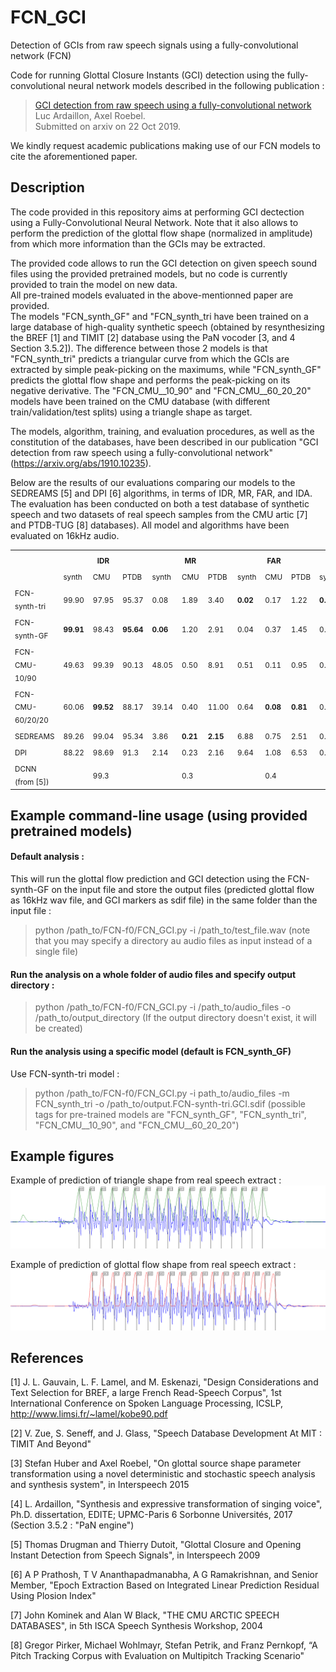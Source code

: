 # FCN_GCI
Detection of GCIs from raw speech signals using a fully-convolutional network (FCN)

Code for running Glottal Closure Instants (GCI) detection using the fully-convolutional neural network models described in the following publication :
> [GCI detection from raw speech using a fully-convolutional network](https://arxiv.org/abs/1910.10235)<br>
> Luc Ardaillon, Axel Roebel.<br>
> Submitted on arxiv on 22 Oct 2019.

We kindly request academic publications making use of our FCN models to cite the aforementioned paper.

## Description
The code provided in this repository aims at performing GCI dectection using a Fully-Convolutional Neural Network. Note that it also allows to perform the prediction of the glottal flow shape (normalized in amplitude) from which more information than the GCIs may be extracted.<br>

The provided code allows to run the GCI detection on given speech sound files using the provided pretrained models, but no code is currently provided to train the model on new data.<br>
All pre-trained models evaluated in the above-mentionned paper are provided.<br>
The models "FCN_synth_GF" and "FCN_synth_tri have been trained on a large database of high-quality synthetic speech (obtained by resynthesizing the BREF [1] and TIMIT [2] database using the PaN vocoder [3, and 4 Section 3.5.2]). The difference between those 2 models is that "FCN_synth_tri" predicts a triangular curve from which the GCIs are extracted by simple peak-picking on the maximums, while "FCN_synth_GF" predicts the glottal flow shape and performs the peak-picking on its negative derivative. The "FCN_CMU__10_90" and "FCN_CMU__60_20_20" models have been trained on the CMU database (with different train/validation/test splits) using a triangle shape as target.

The models, algorithm, training, and evaluation procedures, as well as the constitution of the databases, have been described in our publication "GCI detection from raw speech using a fully-convolutional network" (https://arxiv.org/abs/1910.10235).

Below are the results of our evaluations comparing our models to the SEDREAMS [5] and DPI [6] algorithms, in terms of IDR, MR, FAR, and IDA. The evaluation has been conducted on both a test database of synthetic speech and two datasets of real speech samples from the CMU artic [7] and PTDB-TUG [8] databases). All model and algorithms have been evaluated on 16kHz audio.

<div class="tg-wrap">
 <table>
  <tr>
    <th rowspan="2"></th>
    <th colspan="3"><sub>IDR</sub></th>
    <th colspan="3"><sub>MR</sub></th>
    <th colspan="3"><sub>FAR</sub></th>
    <th colspan="3"><sub>IDA</sub></th>
  </tr>
  <tr>
    <td><sub>synth</sub></td>
    <td><sub>CMU</sub></td>
    <td><sub>PTDB</sub></td>
    <td><sub>synth</sub></td>
    <td><sub>CMU</sub></td>
    <td><sub>PTDB</sub></td>
    <td><sub>synth</sub></td>
    <td><sub>CMU</sub></td>
    <td><sub>PTDB</sub></td>
    <td><sub>synth</sub></td>
    <td><sub>CMU</sub></td>
    <td><sub>PTDB</sub></td>
  </tr>
  <tr>
    <td><sub>FCN-synth-tri</sub></td>
    <td><sub>99.90</sub></td>
    <td><sub>97.95</sub></td>
    <td><sub>95.37</sub></td>
    <td><sub>0.08</sub></td>
    <td><sub>1.89</sub></td>
    <td><sub>3.40</sub></td>
    <td><strong><sub>0.02</sub></strong></td>
    <td><sub>0.17</sub></td>
    <td><sub>1.22</sub></td>
    <td><strong><sub>0.08</sub></strong></td>
    <td><sub>0.26</sub></td>
    <td><sub>0.32</sub></td>
  </tr>
  <tr>
    <td><sub>FCN-synth-GF</td>
    <td><strong><sub>99.91</sub></strong></td>
    <td><sub>98.43</sub></td>
    <td><strong><sub>95.64</sub></strong></td>
    <td><strong><sub>0.06</sub></strong></td>
    <td><sub>1.20</sub></td>
    <td><sub>2.91</sub></td>
    <td><sub>0.04</sub></td>
    <td><sub>0.37</sub></td>
    <td><sub>1.45</sub></td>
    <td><sub>0.11</sub></td>
    <td><sub>0.34</sub></td>
    <td><sub>0.38</sub></td>
  </tr>
  <tr>
    <td><sub>FCN-CMU-10/90</sub></td>
    <td><sub>49.63</sub></td>
    <td><sub>99.39</sub></td>
    <td><sub>90.13</sub></td>
    <td><sub>48.05</sub></td>
    <td><sub>0.50</sub></td>
    <td><sub>8.91</sub></td>
    <td><sub>0.51</sub></td>
    <td><sub>0.11</sub></td>
    <td><sub>0.95</sub></td>
    <td><sub>0.52</sub></td>
    <td><sub>0.10</sub></td>
    <td><strong><sub>0.26</sub></strong></td>
  </tr>
  <tr>
    <td><sub>FCN-CMU-60/20/20</sub></td>
    <td><sub>60.06</sub></td>
    <td><strong><sub>99.52</sub></strong></td>
    <td><sub>88.17</sub></td>
    <td><sub>39.14</sub></td>
    <td><sub>0.40</sub></td>
    <td><sub>11.00</sub></td>
    <td><sub>0.64</sub></td>
    <td><strong><sub>0.08</sub></strong></td>
    <td><strong><sub>0.81</sub></strong></td>
    <td><sub>0.50</sub></td>
    <td><strong><sub>0.09</sub></strong></td>
    <td><strong><sub>0.26</sub></strong></td>
  </tr>
  <tr>
    <td><sub>SEDREAMS</sub></td>
    <td><sub>89.26</sub></td>
    <td><sub>99.04</sub></td>
    <td><sub>95.34</sub></td>
    <td><sub>3.86</sub></td>
    <td><strong><sub>0.21</sub></strong></td>
    <td><strong><sub>2.15</sub></strong></td>
    <td><sub>6.88</sub></td>
    <td><sub>0.75</sub></td>
    <td><sub>2.51</sub></td>
    <td><sub>0.68</sub></td>
    <td><sub>0.36</sub></td>
    <td><sub>0.62</sub></td>
  </tr>
  <tr>
    <td><sub>DPI</sub></td>
    <td><sub>88.22</sub></td>
    <td><sub>98.69</sub></td>
    <td><sub>91.3</sub></td>
    <td><sub>2.14</sub></td>
    <td><sub>0.23</sub></td>
    <td><sub>2.16</sub></td>
    <td><sub>9.64</sub></td>
    <td><sub>1.08</sub></td>
    <td><sub>6.53</sub></td>
    <td><sub>0.83</sub></td>
    <td><sub>0.23</sub></td>
    <td><sub>0.49</sub></td>
  </tr>
  <tr>
    <td><sub>DCNN (from [5])</sub></td>
    <td></td>
    <td><sub>99.3</sub></td>
    <td></td>
    <td></td>
    <td><sub>0.3</sub></td>
    <td></td>
    <td></td>
    <td><sub>0.4</sub></td>
    <td></td>
    <td></td>
    <td><sub>0.2</sub></td>
    <td></td>
  </tr>
 </table>
</div>

## Example command-line usage (using provided pretrained models)

#### Default analysis :
This will run the glottal flow prediction and GCI detection using the FCN-synth-GF on the input file and store the output files (predicted glottal flow as 16kHz wav file, and GCI markers as sdif file) in the same folder than the input file :
> python /path_to/FCN-f0/FCN_GCI.py -i /path_to/test_file.wav
(note that you may specify a directory au audio files as input instead of a single file)

#### Run the analysis on a whole folder of audio files and specify output directory :
> python /path_to/FCN-f0/FCN_GCI.py -i /path_to/audio_files -o /path_to/output_directory
(If the output directory doesn't exist, it will be created)

#### Run the analysis using a specific model (default is FCN_synth_GF)
Use FCN-synth-tri model :
> python /path_to/FCN-f0/FCN_GCI.py -i path_to/audio_files -m FCN_synth_tri -o /path_to/output.FCN-synth-tri.GCI.sdif
(possible tags for pre-trained models are "FCN_synth_GF", "FCN_synth_tri", "FCN_CMU__10_90", and "FCN_CMU__60_20_20")

## Example figures
Example of prediction of triangle shape from real speech extract :
![Example of prediction of triangle shape from real speech extract](examples/figures/pred_triangle.png?raw=true "Example of prediction of triangle shape from real speech extract")

Example of prediction of glottal flow shape from real speech extract :
![Example of prediction of glottal flow shape from real speech extract](examples/figures/pred_GF.png?raw=true "Example of prediction of glottal flow shape from real speech extract")

## References
[1] J. L. Gauvain, L. F. Lamel, and M. Eskenazi, "Design Considerations and Text Selection for BREF, a large French Read-Speech Corpus", 1st International Conference on Spoken Language Processing, ICSLP, http://www.limsi.fr/~lamel/kobe90.pdf

[2] V. Zue, S. Seneff, and J. Glass, "Speech Database Development At MIT : TIMIT And Beyond"

[3] Stefan Huber and Axel Roebel, "On glottal source shape parameter transformation using a novel deterministic and stochastic speech analysis and synthesis system", in Interspeech 2015

[4] L. Ardaillon, "Synthesis and expressive transformation of singing voice", Ph.D. dissertation, EDITE; UPMC-Paris 6 Sorbonne Universités, 2017 (Section 3.5.2 : "PaN engine")

[5] Thomas Drugman and Thierry Dutoit, "Glottal Closure and Opening Instant Detection from Speech Signals", in Interspeech 2009

[6] A P Prathosh, T V Ananthapadmanabha, A G Ramakrishnan, and Senior Member, "Epoch Extraction Based on Integrated Linear Prediction Residual Using Plosion Index"

[7] John Kominek and Alan W Black, "THE CMU ARCTIC SPEECH DATABASES", in 5th ISCA Speech Synthesis Workshop, 2004

[8] Gregor Pirker, Michael Wohlmayr, Stefan Petrik, and Franz Pernkopf, “A Pitch Tracking Corpus with Evaluation on Multipitch Tracking Scenario"

